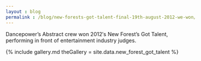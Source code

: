 ```yaml
---
layout : blog
permalink : /blog/new-forests-got-talent-final-19th-august-2012-we-won/
---
```


Dancepower’s Abstract crew won 2012′s New Forest’s Got Talent, performing in front of entertainment industry judges.

{% include gallery.md theGallery = site.data.new_forest_got_talent %}